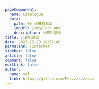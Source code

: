 ```yaml
---
pageComponent:
  name: Catalogue
  data:
    path: 05.计算机基础
    imgUrl: /img/logo.png
    description: 计算机基础
title: 计算机基础
date: 2023-12-20 19:57:49
permalink: /internet
sidebar: false
article: false
comment: false
editLink: false
author: 
  name: xqf
  link: https://github.com/Fzzzzzzzzzzzz
---
```

 